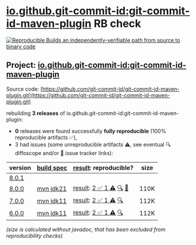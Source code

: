 [io.github.git-commit-id:git-commit-id-maven-plugin](https://central.sonatype.com/artifact/io.github.git-commit-id/git-commit-id-maven-plugin/versions) RB check
=======

[![Reproducible Builds](https://reproducible-builds.org/images/logos/rb.svg) an independently-verifiable path from source to binary code](https://reproducible-builds.org/)

## Project: [io.github.git-commit-id:git-commit-id-maven-plugin](https://central.sonatype.com/artifact/io.github.git-commit-id/git-commit-id-maven-plugin/versions)

Source code: [https://github.com/git-commit-id/git-commit-id-maven-plugin.git](https://github.com/git-commit-id/git-commit-id-maven-plugin.git)

rebuilding **3 releases** of io.github.git-commit-id:git-commit-id-maven-plugin:
- **0** releases were found successfully **fully reproducible** (100% reproducible artifacts :white_check_mark:),
- 3 had issues (some unreproducible artifacts :warning:, see eventual :mag: diffoscope and/or :memo: issue tracker links):

| version | [build spec](/BUILDSPEC.md) | [result](https://reproducible-builds.org/docs/jvm/): reproducible? | size |
| -- | --------- | ------ | -- |
| [8.0.1](https://central.sonatype.com/artifact/io.github.git-commit-id/git-commit-id-maven-plugin/8.0.1/pom) | | | |
| [8.0.0](https://central.sonatype.com/artifact/io.github.git-commit-id/git-commit-id-maven-plugin/8.0.0/pom) | [mvn jdk21](git-commit-id-maven-plugin-8.0.0.buildspec) | [result](git-commit-id-maven-plugin-8.0.0.buildinfo): [2 :white_check_mark:  1 :warning:](git-commit-id-maven-plugin-8.0.0.buildcompare) [:mag:](git-commit-id-maven-plugin-8.0.0.diffoscope) [:memo:](https://github.com/git-commit-id/git-commit-id-maven-plugin/pull/711) | 110K |
| [7.0.0](https://central.sonatype.com/artifact/io.github.git-commit-id/git-commit-id-maven-plugin/7.0.0/pom) | [mvn jdk11](git-commit-id-maven-plugin-7.0.0.buildspec) | [result](git-commit-id-maven-plugin-7.0.0.buildinfo): [2 :white_check_mark:  1 :warning:](git-commit-id-maven-plugin-7.0.0.buildcompare) [:mag:](git-commit-id-maven-plugin-7.0.0.diffoscope) | 112K |
| [6.0.0](https://central.sonatype.com/artifact/io.github.git-commit-id/git-commit-id-maven-plugin/6.0.0/pom) | [mvn jdk11](git-commit-id-maven-plugin-6.0.0.buildspec) | [result](git-commit-id-maven-plugin-6.0.0.buildinfo): [2 :white_check_mark:  1 :warning:](git-commit-id-maven-plugin-6.0.0.buildcompare) [:mag:](git-commit-id-maven-plugin-6.0.0.diffoscope) | 112K |

<i>(size is calculated without javadoc, that has been excluded from reproducibility checks)</i>
